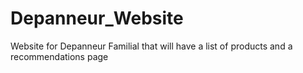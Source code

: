 # Depanneur_Website
Website for Depanneur Familial that will have a list of products and a recommendations page
